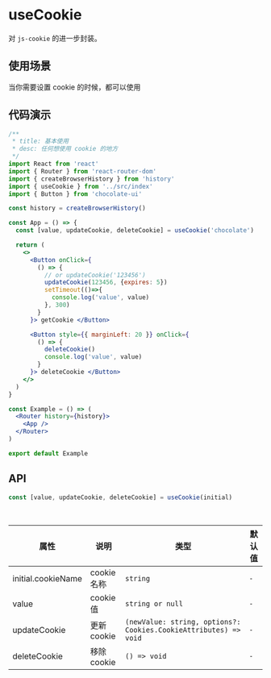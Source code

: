 # useCookie

对 `js-cookie` 的进一步封装。

## 使用场景

当你需要设置 cookie 的时候，都可以使用

## 代码演示

```jsx
/**
 * title: 基本使用
 * desc: 任何想使用 cookie 的地方
 */
import React from 'react'
import { Router } from 'react-router-dom'
import { createBrowserHistory } from 'history'
import { useCookie } from '../src/index'
import { Button } from 'chocolate-ui'

const history = createBrowserHistory()

const App = () => {
  const [value, updateCookie, deleteCookie] = useCookie('chocolate')

  return (
    <>
      <Button onClick={
        () => {
          // or updateCookie('123456')
          updateCookie(123456, {expires: 5})
          setTimeout(()=>{
            console.log('value', value)
          }, 300)
        }
      }> getCookie </Button>

      <Button style={{ marginLeft: 20 }} onClick={
        () => {
          deleteCookie()
          console.log('value', value)
        }
      }> deleteCookie </Button>
    </>
  )
}

const Example = () => (
  <Router history={history}>
    <App />
  </Router>
)

export default Example
```


## API

```js
const [value, updateCookie, deleteCookie] = useCookie(initial)
```

<br/>

| 属性 | 说明 | 类型 | 默认值 |
| --- | --- | --- | --- |
| initial.cookieName | cookie 名称 | `string` | `-` |
| value | cookie 值 | `string or null` | `-` |
| updateCookie | 更新 cookie  | `(newValue: string, options?: Cookies.CookieAttributes) => void` | `-` |
| deleteCookie | 移除 cookie  | `() => void` | `-` |
